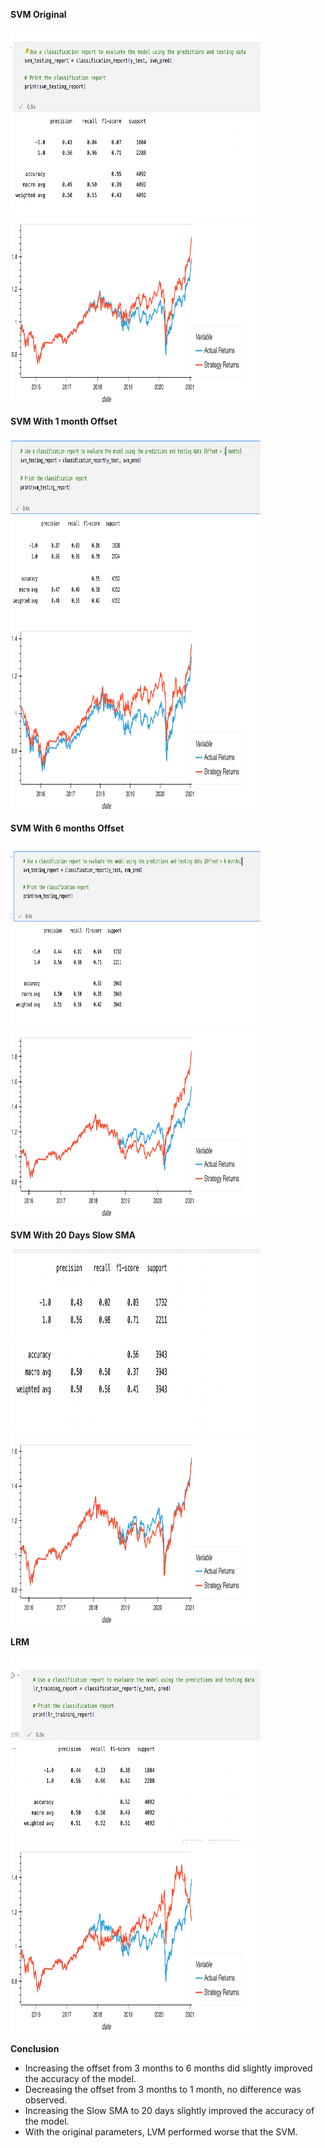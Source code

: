 

**SVM Original**

<img src="./Resources/ClassificationReport/SVMOriginal_Report.png" alt="SVMOriginal_Report" height="300" width="400" />

<img src="./Resources/Images/SVMOriginal_Cumplot.png" alt="SVMOriginal_Report" height="300" width="400" />

**SVM With 1 month Offset**

<img src="./Resources/ClassificationReport/SVM_Offset_1Month_Report.png" alt="SVM_Offset_1Month_Report" height="300" width="400" />

<img src="./Resources/Images/SVM_Offset_1Month_Cumplot.png" alt="SVMOriginal_Report" height="300" width="400" />

**SVM With 6 months Offset**

<img src="./Resources/ClassificationReport/SVM_Offset_6Months_Report.png" alt="SVM_Offset_6Months_Report" height="300" width="400" />

<img src="./Resources/Images/SVM_Offset_6Months_Cumplot.png" alt="SVMOriginal_Report" height="300" width="400" />

**SVM With 20 Days Slow SMA**

<img src="./Resources/ClassificationReport/SVM_Offset_20Days_SMA_Report.png" alt="SVM_Offset_20Days_SMA_Report" height="300" width="400" />

<img src="./Resources/Images/SVM_Offset_20Days_SlowSMA.png" alt="SVMOriginal_Report" height="300" width="400" />

**LRM**

<img src="./Resources/ClassificationReport/LRM_Report.png" alt="LRM_Report" height="300" width="400" />

<img src="./Resources/Images/LRM_CumPlot.png" alt="SVMOriginal_Report" height="300" width="400" />

**Conclusion**
*   Increasing the offset from 3 months to 6 months did slightly improved the accuracy of the model.
*   Decreasing the offset from 3 months to 1 month, no difference was observed.
*   Increasing the Slow SMA to 20 days slightly improved the accuracy of the model.
*   With the original parameters, LVM performed worse that the SVM.
